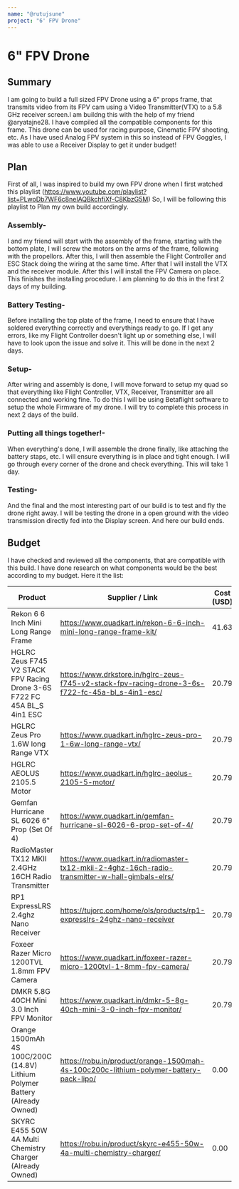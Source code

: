 ```yaml
---
name: "@rutujsune"
project: "6' FPV Drone"
---
```


# 6" FPV Drone 

## Summary

I am going to build a full sized FPV Drone using a 6" props frame, that transmits video from its FPV cam using a Video Transmitter(VTX) to a 5.8 GHz receiver screen.I am buildng this with the help of my friend @aryatajne28. I have compiled all the compatible components for this frame. This drone can be used for racing purpose, Cinematic FPV shooting, etc. As I have used Analog FPV system in this so instead of FPV Goggles, I was able to use a Receiver Display to get it under budget! 

## Plan

First of all, I was inspired to build my own FPV drone when I first watched this playlist (https://www.youtube.com/playlist?list=PLwoDb7WF6c8neIAQBkchfiXf-C8KbzG5M)
So, I will be following this playlist to Plan my own build accordingly.
### Assembly-
  I and my friend will start with the assembly of the frame, starting with the bottom plate, I will screw the motors on the arms of the frame, following with the propellors. After this, I will then assemble the Flight Controller and ESC Stack doing the wiring at the same time. After that I will install the VTX and the receiver module. After this I will install the FPV Camera on place. This finishes the installing procedure. I am planning to do this in the first 2 days of my building.
### Battery Testing-
  Before installing the top plate of the frame, I need to ensure that I have soldered everything correctly and everythings ready to go. If I get any errors, like my Flight Controller doesn't light up or something else, I will have to look upon the issue and solve it. This will be done in the next 2 days.
### Setup-
  After wiring and assembly is done, I will move forward to setup my quad so that everything like Flight Controller, VTX, Receiver, Transmitter are all connected and working fine. To do this I will be using Betaflight software to setup the whole Firmware of my drone. I will try to complete this process in next 2 days of the build.
### Putting all things together!-
  When everything's done, I will assemble the drone finally, like attaching the battery staps, etc. I will ensure everything is in place and tight enough. I will go through every corner of the drone and check everything. This will take 1 day.
### Testing-
  And the final and the most interesting part of our build is to test and fly the drone right away. I will be testing the drone in a open ground with the video transmission directly fed into the Display screen. And here our build ends.
## Budget

I have checked and reviewed all the components, that are compatible with this build. I have done research on what components would be the best according to my budget. Here it the list:

| Product                                                                     | Supplier / Link                                                                                    | Cost (USD) |
| --------------- | ------------------------------------- | ------ |
| Rekon 6 6 Inch Mini Long Range Frame                     | https://www.quadkart.in/rekon-6-6-inch-mini-long-range-frame-kit/                 | 41.63                  | 
| HGLRC Zeus F745 V2 STACK FPV Racing Drone 3-6S F722 FC 45A BL_S 4in1 ESC                    | https://www.drkstore.in/hglrc-zeus-f745-v2-stack-fpv-racing-drone-3-6s-f722-fc-45a-bl_s-4in1-esc/                 | 20.79                  |
| HGLRC Zeus Pro 1.6W long Range VTX                    | https://www.quadkart.in/hglrc-zeus-pro-1-6w-long-range-vtx/                 | 20.79                  |
| HGLRC AEOLUS 2105.5 Motor                    | https://www.quadkart.in/hglrc-aeolus-2105-5-motor/                 | 20.79                  |
| Gemfan Hurricane SL 6026 6" Prop (Set Of 4)                    | https://www.quadkart.in/gemfan-hurricane-sl-6026-6-prop-set-of-4/                 | 20.79                  |
| RadioMaster TX12 MKII 2.4GHz 16CH Radio Transmitter                    | https://www.quadkart.in/radiomaster-tx12-mkii-2-4ghz-16ch-radio-transmitter-w-hall-gimbals-elrs/                 | 20.79                  |
| RP1 ExpressLRS 2.4ghz Nano Receiver                    | https://tujorc.com/home/ols/products/rp1-expresslrs-24ghz-nano-receiver                 | 20.79                  |
| Foxeer Razer Micro 1200TVL 1.8mm FPV Camera                    | https://www.quadkart.in/foxeer-razer-micro-1200tvl-1-8mm-fpv-camera/                 | 20.79                  |
| DMKR 5.8G 40CH Mini 3.0 Inch FPV Monitor                    | https://www.quadkart.in/dmkr-5-8g-40ch-mini-3-0-inch-fpv-monitor/                 | 20.79                  |
| Orange 1500mAh 4S 100C/200C (14.8V) Lithium Polymer Battery (Already Owned)  | https://robu.in/product/orange-1500mah-4s-100c200c-lithium-polymer-battery-pack-lipo/                 | 0.00|
| SKYRC E455 50W 4A Multi Chemistry Charger (Already Owned)  | https://robu.in/product/skyrc-e455-50w-4a-multi-chemistry-charger/                 | 0.00|
